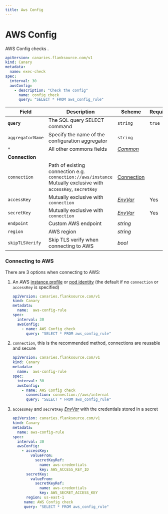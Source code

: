 ```yaml
---
title: Aws Config
---
```


# <Icon name="aws-config"/> AWS Config

AWS Config checks .

```yaml
apiVersion: canaries.flanksource.com/v1
kind: Canary
metadata:
  name: exec-check
spec:
  interval: 30
  awsConfig:
    - description: "Check the config"
      name: config check
      query: "SELECT * FROM aws_config_rule"
```

| Field            | Description                                                  | Scheme                                            | Required |
| ---------------- | ------------------------------------------------------------ | ------------------------------------------------- | -------- |
| **`query`**      | The SQL query SELECT command                                 | `string`                                          | `true`   |
| `aggregatorName` | Specify the name of the configuration aggregator             | `string`                                          |          |
| `*`              | All other commons fields                                     | [*Common*](common)                             |          |
| **Connection**   |                                                              |                                                   |          |
| `connection`     | Path of existing connection e.g. `connection://aws/instance` Mutually exclusive with `accessKey`, `secretKey` | [Connection](../concepts/connections)             |          |
| `accessKey`      | Mutually exclusive with `connection`                         | [*EnvVar*](../../concepts/authentication/#envvar) | Yes      |
| `secretKey`      | Mutually exclusive with `connection`                         | [*EnvVar*](../../concepts/authentication/#envvar) | Yes      |
| `endpoint`       | Custom AWS endpoint                                          | *string*                                          |          |
| `region`         | AWS region                                                   | *string*                                          |          |
| `skipTLSVerify`  | Skip TLS verify when connecting to AWS                       | *bool*                                            |          |

### Connecting to AWS

There are 3 options when connecting to AWS:

1. An AWS [instance profile](https://docs.aws.amazon.com/AWSEC2/latest/UserGuide/iam-roles-for-amazon-ec2.html) or [pod identity](https://docs.aws.amazon.com/eks/latest/userguide/pod-configuration.html) (the default if no `connection` or `accessKey` is specified)

     ```yaml title="aws-config.yaml"
     apiVersion: canaries.flanksource.com/v1
     kind: Canary
     metadata:
       name:  aws-config-rule
     spec:
       interval: 30
       awsConfig:
         - name: AWS Config check
           query: "SELECT * FROM aws_config_rule"
     ```

2. `connection`, this is the recommended method, connections are reusable and secure

    ```yaml title="aws-connection.yaml"
    apiVersion: canaries.flanksource.com/v1
    kind: Canary
    metadata:
      name:  aws-config-rule
    spec:
      interval: 30
      awsConfig:
        - name: AWS Config check
          connection: connection://aws/internal
          query: "SELECT * FROM aws_config_rule"
    ```

3. `accessKey` and `secretKey` [*EnvVar*](../../concepts/authentication/#envvar) with the credentials stored in a secret

    ```yaml title="aws-static.yaml"
    apiVersion: canaries.flanksource.com/v1
    kind: Canary
    metadata:
      name: aws-config-rule
    spec:
      interval: 30
      awsConfig:
        - accessKey:
            valueFrom:
              secretKeyRef:
                name: aws-credentials
                key: AWS_ACCESS_KEY_ID
          secretKey:
            valueFrom:
              secretKeyRef:
                name: aws-credentials
                key: AWS_SECRET_ACCESS_KEY
          region: us-east-1
         name: AWS Config check
         query: "SELECT * FROM aws_config_rule"
    ```
